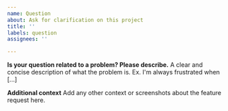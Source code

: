```yaml
---
name: Question
about: Ask for clarification on this project
title: ''
labels: question
assignees: ''

---
```


**Is your question related to a problem? Please describe.**
A clear and concise description of what the problem is. Ex. I'm always frustrated when [...]

**Additional context**
Add any other context or screenshots about the feature request here.
